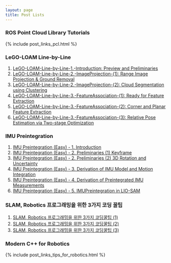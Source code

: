 ```yaml
---
layout: page
title: Post Lists
---
```



### ROS Point Cloud Library Tutorials

{% include post_links_pcl.html %}

### LeGO-LOAM Line-by-Line 

1. [LeGO-LOAM-Line-by-Line-1.-Introduction: Preview and Preliminaries](https://limhyungtae.github.io/2022-03-27-LeGO-LOAM-Line-by-Line-1.-Introduction/)
2. [LeGO-LOAM-Line-by-Line-2.-ImageProjection-(1): Range Image Projection & Ground Removal](https://limhyungtae.github.io/2022-03-27-LeGO-LOAM-Line-by-Line-2.-ImageProjection-(1)/)
3. [LeGO-LOAM-Line-by-Line-2.-ImageProjection-(2): Cloud Segmentation using Clustering](https://limhyungtae.github.io/2022-03-27-LeGO-LOAM-Line-by-Line-2.-ImageProjection-(2)/)
4. [LeGO-LOAM-Line-by-Line-3.-FeatureAssociation-(1): Ready for Feature Extraction](https://limhyungtae.github.io/2022-03-27-LeGO-LOAM-Line-by-Line-3.-FeatureAssociation-(1)/)
5. [LeGO-LOAM-Line-by-Line-3.-FeatureAssociation-(2): Corner and Planar Feature Extraction](https://limhyungtae.github.io/2022-03-27-LeGO-LOAM-Line-by-Line-3.-FeatureAssociation-(2)/)
6. [LeGO-LOAM-Line-by-Line-3.-FeatureAssociation-(3): Relative Pose Estimation via Two-stage Optimization](https://limhyungtae.github.io/2022-03-27-LeGO-LOAM-Line-by-Line-3.-FeatureAssociation-(3)/)
 
### IMU Preintegration

1. [IMU Preintegration (Easy) - 1. Introduction](https://limhyungtae.github.io/2022-04-01-IMU-Preintegration-(Easy)-1.-Introduction/)
2. [IMU Preintegration (Easy) - 2. Preliminaries (1) Keyframe](https://limhyungtae.github.io/2022-04-01-IMU-Preintegration-(Easy)-2.-Preliminaries-(1)-Keyframe/)
3. [IMU Preintegration (Easy) - 2. Preliminaries (2) 3D Rotation and Uncertainty](https://limhyungtae.github.io/2022-04-01-IMU-Preintegration-(Easy)-2.-Preliminaries-(2)-3D-Rotation-and-Uncertainty/)
4. [IMU Preintegration (Easy) - 3. Derivation of IMU Model and Motion Integration](https://limhyungtae.github.io/2022-04-01-IMU-Preintegration-(Easy)-3.-Derivation-of-IMU-Model-and-Motion-Integration/)
5. [IMU Preintegration (Easy) - 4. Derivation of Preintegrated IMU Measurements](https://limhyungtae.github.io/2022-04-01-IMU-Preintegration-(Easy)-4.-Derivation-of-Preintegrated-IMU-Measurements/)
6. [IMU Preintegration (Easy) - 5. IMUPreintegration in LIO-SAM](https://limhyungtae.github.io/2022-04-01-IMU-Preintegration-(Easy)-5.-IMUPreintegration-in-LIO-SAM/)
 

### SLAM, Robotics 프로그래밍을 위한 3가지 코딩 꿀팁

1. [SLAM, Robotics 프로그래밍을 위한 3가지 코딩꿀팁 (1)](https://limhyungtae.github.io/2022-09-04-SLAM,-Robotics-%ED%94%84%EB%A1%9C%EA%B7%B8%EB%9E%98%EB%B0%8D%EC%9D%84-%EC%9C%84%ED%95%9C-3%EA%B0%80%EC%A7%80-%EC%BD%94%EB%94%A9-%EA%BF%80%ED%8C%81-(1)/)
2. [SLAM, Robotics 프로그래밍을 위한 3가지 코딩꿀팁 (2)](https://limhyungtae.github.io/2022-09-04-SLAM,-Robotics-%ED%94%84%EB%A1%9C%EA%B7%B8%EB%9E%98%EB%B0%8D%EC%9D%84-%EC%9C%84%ED%95%9C-3%EA%B0%80%EC%A7%80-%EC%BD%94%EB%94%A9-%EA%BF%80%ED%8C%81-(2)/)
3. [SLAM, Robotics 프로그래밍을 위한 3가지 코딩꿀팁 (3)](https://limhyungtae.github.io/2022-09-04-SLAM,-Robotics-%ED%94%84%EB%A1%9C%EA%B7%B8%EB%9E%98%EB%B0%8D%EC%9D%84-%EC%9C%84%ED%95%9C-3%EA%B0%80%EC%A7%80-%EC%BD%94%EB%94%A9-%EA%BF%80%ED%8C%81-(3)/)

### Modern C++ for Robotics

{% include post_links_tips_for_robotics.html %}
